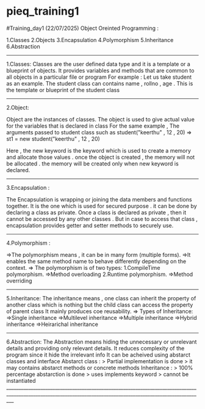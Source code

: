 # pieq_training1


#Training_day1 (22/07/2025)
Object Oreinted Programming :

1.Classes
2.Objects
3.Encapsulation
4.Polymorphism
5.Inheritance
6.Abstraction

*******************************************************************************************************************************************************************


1.Classes:
    Classes are the user defined data type and it is a template or a blueprint of objects.
    It provides variables and methods that are common to all objects in a particular file or program
For example : Let us take student as an example.
The student class can contains name , rollno , age . This is the template or blueprint of the student class

_____________________________________________________________________________________________________________________________________________________________

2.Object:

   Object are the instances of classes. The object is used to give actual value for the variables that is declared in class 
For the same example , The arguments passed to student class such as student("keerthu" , 12 , 20) 
=> st1 = new  student("keerthu" , 12 , 20) 

Here , the new keyword is the keyword which is used to create a memory and allocate those values .
once the object is created , the memory will not be allocated . the memory will be created only when new keyword is declared.

_________________________________________________________________________________________________________________________________________________________________

3.Encapsulation :

   The Encapsulation is wrapping or joining the data members and functions together.
   It is the one which is used for secured purpose . it can be done by declaring a class as private.
   Once a class is declared as private , then it cannot be accessed by any other classes . 
   But in case to access that class , encapsulation provides getter and setter methods to securely use.

 _______________________________________________________________________________________________________________________________________________________________
  
4.Polymorphism :

  =>The polymorphism means , it can be in many form (multiple forms).
  =>It enables the same method name to behave differently depending on the context.
  => The polymorphism is of two types:
          1.CompileTime polymorphism.
                      =>Method overloading
          2.Runtime polymorphism.
                      =>Method overriding

_________________________________________________________________________________________________________________________________________________________________                      

5.Inheritance:
    The inheritance means , one class can inherit the property of another class which is nothing but the child class can access the property of parent class 
    It mainly produces coe reusability.
    => Types of Inheritance:
           =>Single inheritance
           =>Multilevel inheritance
           =>Multiple inheritance
           =>Hybrid inheritance
           =>Heirarichal inheritance

____________________________________________________________________________________________________________________________________________________________________

6.Abstraction:
  The Abstraction means hiding the unnecessary or unrelevant details and providing only relevant details.
  It reduces complexity of the program since it hide the irrelevant info
  It can be acheived using abstarct classes and interface
  Abstarct class :
    > Partial implementation is done 
    > it may contains abstarct methods or concrete methods
  Inheritance :
    > 100% percentage abstarction is done
    > uses implements keyword
    > cannot be instantiated
    _______________________________________________________________________________________________________________________________________________________________
